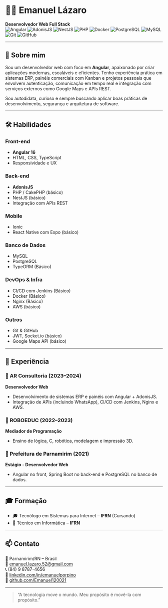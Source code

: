 # 👨‍💻 Emanuel Lázaro

**Desenvolvedor Web Full Stack**  
![Angular](https://img.shields.io/badge/Angular-DD0031?style=for-the-badge&logo=angular&logoColor=white)
![AdonisJS](https://img.shields.io/badge/AdonisJS-220052?style=for-the-badge&logo=adonisjs&logoColor=white)
![NestJS](https://img.shields.io/badge/NestJS-E0234E?style=for-the-badge&logo=nestjs&logoColor=white)
![PHP](https://img.shields.io/badge/PHP-777BB4?style=for-the-badge&logo=php&logoColor=white)
![Docker](https://img.shields.io/badge/Docker-2496ED?style=for-the-badge&logo=docker&logoColor=white)
![PostgreSQL](https://img.shields.io/badge/PostgreSQL-4169E1?style=for-the-badge&logo=postgresql&logoColor=white)
![MySQL](https://img.shields.io/badge/MySQL-00758F?style=for-the-badge&logo=mysql&logoColor=white)
![Git](https://img.shields.io/badge/Git-F05032?style=for-the-badge&logo=git&logoColor=white)
![GitHub](https://img.shields.io/badge/GitHub-181717?style=for-the-badge&logo=github&logoColor=white)


---

## 🚀 Sobre mim

Sou um desenvolvedor web com foco em **Angular**, apaixonado por criar aplicações modernas, escaláveis e eficientes. Tenho experiência prática em sistemas ERP, painéis comerciais com Kanban e projetos pessoais que envolvem autenticação, comunicação em tempo real e integração com serviços externos como Google Maps e APIs REST.

Sou autodidata, curioso e sempre buscando aplicar boas práticas de desenvolvimento, segurança e arquitetura de software.

---

## 🛠️ Habilidades

### Front-end
- **Angular 16**
- HTML, CSS, TypeScript
- Responsividade e UX

### Back-end
- **AdonisJS**
- PHP / CakePHP (básico)
- NestJS (básico)
- Integração com APIs REST

### Mobile
- Ionic
- React Native com Expo (básico)

### Banco de Dados
- MySQL
- PostgreSQL
- TypeORM (Básico)

### DevOps & Infra
- CI/CD com Jenkins (Básico)
- Docker (Básico)
- Nginx (Básico)
- AWS (básico)

### Outros
- Git & GitHub
- JWT, Socket.io (básico)
- Google Maps API (básico)

---

## 💼 Experiência

### 🔹 AR Consultoria (2023–2024)
**Desenvolvedor Web**  
- Desenvolvimento de sistemas ERP e painéis com Angular + AdonisJS.
- Integração de APIs (incluindo WhatsApp), CI/CD com Jenkins, Nginx e AWS.

### 🔹 ROBOEDUC (2022–2023)
**Mediador de Programação**  
- Ensino de lógica, C, robótica, modelagem e impressão 3D.

### 🔹 Prefeitura de Parnamirim (2021)
**Estágio - Desenvolvedor Web**  
- Angular no front, Spring Boot no back-end e PostgreSQL no banco de dados.

---

## 🎓 Formação

- 🎓 Tecnólogo em Sistemas para Internet – **IFRN** (Cursando)
- 🧠 Técnico em Informática – **IFRN**

---

## 📫 Contato

📍 Parnamirim/RN – Brasil  
📧 emanuel.lazaro.52@gmail.com  
📞 (84) 9 8787-4656  
🔗 [linkedin.com/in/emanuelporpino](https://linkedin.com/in/emanuelporpino)  
🔗 [github.com/Emanuel120021](https://github.com/Emanuel120021)

---

> “A tecnologia move o mundo. Meu propósito é movê-la com propósito.”

